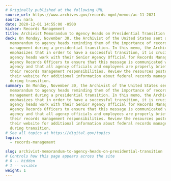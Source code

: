 ```yaml
---
# Originally published at the following URL
source_url: https://www.archives.gov/records-mgmt/memos/ac-11-2021
source: nara
date: 2020-12-01 14:55:00 -0500
kicker: Records Management
title: Archivist Memorandum to Agency Heads on Presidential Transition
deck: On Monday, November 30, the Archivist of the United States sent a
  memorandum to agency heads reminding them of the importance of records
  management during a presidential transition. In this memo, the Archivist
  emphasizes that in order to have a successful transition, it is crucial that
  agency heads work with their Senior Agency Official for Records Management and
  Agency Records Officers to ensure that this message is communicated within the
  agency and that all agency officials and employees are properly briefed on
  their records management responsibilities. Review the resources posted on
  their website for additional information about federal records management
  during transition.
summary: On Monday, November 30, the Archivist of the United States sent a
  memorandum to agency heads reminding them of the importance of records
  management during a presidential transition. In this memo, the Archivist
  emphasizes that in order to have a successful transition, it is crucial that
  agency heads work with their Senior Agency Official for Records Management and
  Agency Records Officers to ensure that this message is communicated within the
  agency and that all agency officials and employees are properly briefed on
  their records management responsibilities. Review the resources posted on
  their website for additional information about federal records management
  during transition.
# See all topics at https://digital.gov/topics
topics:
  - records-management

slug: archivist-memorandum-to-agency-heads-on-presidential-transition
# Controls how this page appears across the site
# 0 -- hidden
# 1 -- visible
weight: 1
---
```

